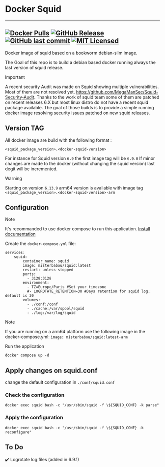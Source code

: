 # Docker Squid

---
[![Docker Pulls](https://img.shields.io/docker/pulls/misterbabou/squid.svg?logo=docker)](https://hub.docker.com/r/misterbabou/squid)
[![GitHub Release](https://img.shields.io/github/release/Misterbabou/docker-squid.svg?logo=github&logoColor=959DA5)](https://github.com/Misterbabou/docker-squid/releases/latest)
[![GitHub last commit](https://img.shields.io/github/last-commit/Misterbabou/docker-squid?logo=github&logoColor=959DA5)](https://github.com/Misterbabou/docker-squid/commits/main)
[![MIT Licensed](https://img.shields.io/github/license/Misterbabou/docker-squid.svg?logo=github&logoColor=959DA5)](https://github.com/Misterbabou/docker-squid/blob/main/LICENSE.md)
---

Docker image of squid based on a bookworm debian-slim image.

The Goal of this repo is to build a debian based docker running always the last version of squid release.

> [!IMPORTANT]
>
>A recent security Audit was made on Squid showing multiple vulnerabilities. Most of them are not resolved yet. 
https://github.com/MegaManSec/Squid-Security-Audit. Thanks to the work of squid team some of them are patched on recent releases 6.X but most linux distro do not have a recent squid package available.
The goal of those builds is to provide a simple running docker image resolving security issues patched on new squid releases.

## Version TAG

All docker image are build with the following format : 
```
<squid_package_version>.<docker-squid-version>
```
For instance for Squid version `6.9` the first image tag will be `6.9.0` 
If minor changes are made to the docker (without changing the squid version) last degit will be incremented. 


> [!WARNING]
>
> Starting on version `6.13.9` arm64 version is available with image tag `<squid_package_version>.<docker-squid-version>-arm`

## Configuration

> [!NOTE]
>
>It's recommanded to use docker compose to run this application. [Install documentation](https://docs.docker.com/compose/install/)

Create the `docker-compose.yml` file:
```
services:
    squid:
        container_name: squid
        image: misterbabou/squid:latest
        restart: unless-stopped
        ports:
          - 3128:3128
        environment:
          - TZ=Europe/Paris #Set your timezone
          #- LOGROTATE_RETENTION=30 #Days retention for squid log; default is 30
        volumes:
          - ./conf:/conf
          - ./cache:/var/spool/squid
          - ./log:/var/log/squid
```
> [!NOTE]
>
>If you are running on a arm64 platform use the following image in the docker-compose.yml: `image: misterbabou/squid:latest-arm`

Run the application
```
docker compose up -d
```

## Apply changes on squid.conf

change the default configuration in `./conf/squid.conf`

### Check the configuration
```
docker exec squid bash -c "/usr/sbin/squid -f \${SQUID_CONF} -k parse"
```
### Apply the configuration
```
docker exec squid bash -c "/usr/sbin/squid -f \${SQUID_CONF} -k reconfigure"
```

## To Do

:heavy_check_mark: Logrotate log files (added in 6.9.1)
